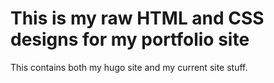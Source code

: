 # This is my raw HTML and CSS designs for my portfolio site

This contains both my hugo site and my current site stuff.
